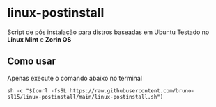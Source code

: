 # linux-postinstall
Script de pós instalação para distros baseadas em Ubuntu
Testado no **Linux Mint** e **Zorin OS**

## Como usar

Apenas execute o comando abaixo no terminal
```shell
sh -c "$(curl -fsSL https://raw.githubusercontent.com/bruno-sl15/linux-postinstall/main/linux-postinstall.sh")
```